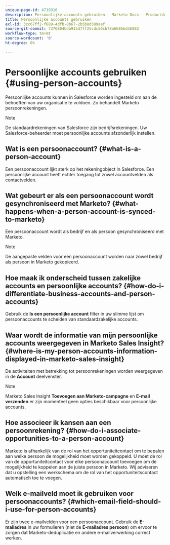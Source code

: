 ```yaml
---
unique-page-id: 4719316
description: Persoonlijke accounts gebruiken - Marketo Docs - Productdocumentatie
title: Persoonlijke accounts gebruiken
exl-id: 3cc67ff2-f689-4dfb-8b67-2b5b8d389aaf
source-git-commit: 7376804bda915d7ff25cdc50cb78a6686bd36882
workflow-type: tm+mt
source-wordcount: '0'
ht-degree: 0%

---
```


# Persoonlijke accounts gebruiken {#using-person-accounts}

Persoonlijke accounts kunnen in Salesforce worden ingesteld om aan de behoeften van uw organisatie te voldoen. Zo behandelt Marketo persoonrekeningen.

>[!NOTE]
>
>De standaardrekeningen van Salesforce zijn bedrijfsrekeningen. Uw Salesforce-beheerder moet persoonlijke accounts afzonderlijk instellen.

## Wat is een persoonaccount? {#what-is-a-person-account}

Een persoonaccount lijkt sterk op het rekeningobject in Salesforce. Een persoonlijke account heeft echter toegang tot zowel accountvelden als contactvelden.

## Wat gebeurt er als een persoonaccount wordt gesynchroniseerd met Marketo? {#what-happens-when-a-person-account-is-synced-to-marketo}

Een persoonaccount wordt als bedrijf en als persoon gesynchroniseerd met Marketo.

>[!NOTE]
>
>De aangepaste velden voor een persoonaccount worden naar zowel bedrijf als persoon in Marketo gekopieerd.

## Hoe maak ik onderscheid tussen zakelijke accounts en persoonlijke accounts? {#how-do-i-differentiate-business-accounts-and-person-accounts}

Gebruik de **Is een persoonlijke account** filter in uw slimme lijst om persoonaccounts te scheiden van standaardzakelijke accounts.

## Waar wordt de informatie van mijn persoonlijke accounts weergegeven in Marketo Sales Insight? {#where-is-my-person-accounts-information-displayed-in-marketo-sales-insight}

De activiteiten met betrekking tot persoonrekeningen worden weergegeven in de **Account** deelvenster.

>[!NOTE]
>
>Marketo Sales Insight **Toevoegen aan Marketo-campagne** en **E-mail verzenden** er zijn momenteel geen opties beschikbaar voor persoonlijke accounts.

## Hoe associeer ik kansen aan een persoonrekening? {#how-do-i-associate-opportunities-to-a-person-account}

Marketo is afhankelijk van de rol van het opportuniteitcontact om te bepalen aan welke persoon de mogelijkheid moet worden gekoppeld. U moet de rol van de opportuniteitcontact voor elke persoonaccount toevoegen om de mogelijkheid te koppelen aan de juiste persoon in Marketo. Wij adviseren dat u opstelling een werkschema om de rol van het opportuniteitscontact automatisch toe te voegen.

## Welk e-mailveld moet ik gebruiken voor persoonaccounts? {#which-email-field-should-i-use-for-person-accounts}

Er zijn twee e-mailvelden voor een persoonaccount. Gebruik de **E-mailadres** in uw formulieren (niet de **E-mailadres persoon**) om ervoor te zorgen dat Marketo-deduplicatie en andere e-mailverwerking correct werken.
